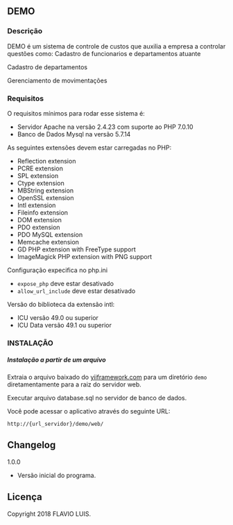 ## DEMO ##

### Descrição ###

DEMO é um sistema de controle de custos que auxilia a empresa a controlar questões como:
Cadastro de funcionarios e departamentos atuante

Cadastro de departamentos

Gerenciamento de movimentações


### Requisitos ###

O requisitos mínimos para rodar esse sistema é: 

- Servidor Apache na versão 2.4.23 com suporte ao PHP 7.0.10
- Banco de Dados Mysql na versão 5.7.14

As seguintes extensões devem estar carregadas no PHP:

- Reflection extension
- PCRE extension
- SPL extension
- Ctype extension
- MBString extension
- OpenSSL extension
- Intl extension
- Fileinfo extension
- DOM extension
- PDO extension
- PDO MySQL extension
- Memcache extension
- GD PHP extension with FreeType support
- ImageMagick PHP extension with PNG support

Configuração expecifica no php.ini

- `expose_php` deve estar desativado
- `allow_url_include` deve estar desativado

Versão do biblioteca da extensão intl:
- ICU versão 49.0 ou superior
- ICU Data versão 49.1 ou superior

### INSTALAÇÃO ###

##### Instalação a partir de um arquivo #####

Extraia o arquivo baixado do [yiiframework.com](http://www.yiiframework.com/download/) para um diretório `demo` diretamentamente para a raiz do servidor web.

Executar arquivo database.sql no servidor de banco de dados.

Você pode acessar o aplicativo através do seguinte URL:

~~~
http://{url_servidor}/demo/web/
~~~

## Changelog ##

1.0.0

 - Versão inicial do programa.


## Licença ##

Copyright 2018 FLAVIO LUIS.
